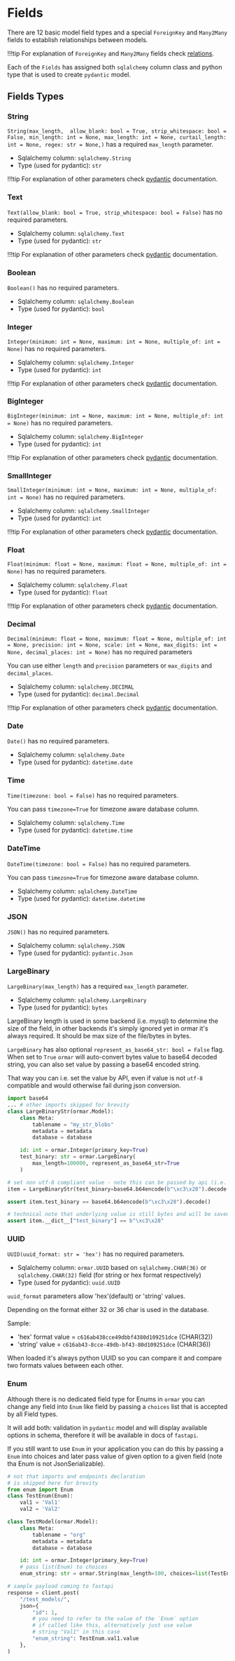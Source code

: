 # Fields


There are 12 basic model field types and a special `ForeignKey` and `Many2Many` fields to establish relationships between models.

!!!tip
    For explanation of `ForeignKey` and `Many2Many` fields check [relations][relations].


Each of the `Fields` has assigned both `sqlalchemy` column class and python type that is used to create `pydantic` model.


## Fields Types

### String

`String(max_length, 
        allow_blank: bool = True,
        strip_whitespace: bool = False,
        min_length: int = None,
        max_length: int = None,
        curtail_length: int = None,
        regex: str = None,)` has a required `max_length` parameter.  

* Sqlalchemy column: `sqlalchemy.String`  
* Type (used for pydantic): `str` 

!!!tip
    For explanation of other parameters check [pydantic][pydantic] documentation.

### Text

`Text(allow_blank: bool = True, strip_whitespace: bool = False)` has no required parameters.  

* Sqlalchemy column: `sqlalchemy.Text`  
* Type (used for pydantic): `str` 

!!!tip
    For explanation of other parameters check [pydantic][pydantic] documentation.

### Boolean

`Boolean()` has no required parameters.  

* Sqlalchemy column: `sqlalchemy.Boolean`  
* Type (used for pydantic): `bool` 

### Integer

`Integer(minimum: int = None,
        maximum: int = None,
        multiple_of: int = None)` has no required parameters.  

* Sqlalchemy column: `sqlalchemy.Integer`  
* Type (used for pydantic): `int` 

!!!tip
    For explanation of other parameters check [pydantic][pydantic] documentation.

### BigInteger

`BigInteger(minimum: int = None,
        maximum: int = None,
        multiple_of: int = None)` has no required parameters.  

* Sqlalchemy column: `sqlalchemy.BigInteger`  
* Type (used for pydantic): `int` 

!!!tip
    For explanation of other parameters check [pydantic][pydantic] documentation.

### SmallInteger

`SmallInteger(minimum: int = None,
        maximum: int = None,
        multiple_of: int = None)` has no required parameters.  

* Sqlalchemy column: `sqlalchemy.SmallInteger`  
* Type (used for pydantic): `int` 

!!!tip
    For explanation of other parameters check [pydantic][pydantic] documentation.


### Float

`Float(minimum: float = None,
        maximum: float = None,
        multiple_of: int = None)` has no required parameters.  

* Sqlalchemy column: `sqlalchemy.Float`  
* Type (used for pydantic): `float` 

!!!tip
    For explanation of other parameters check [pydantic][pydantic] documentation.

### Decimal

`Decimal(minimum: float = None,
        maximum: float = None,
        multiple_of: int = None,
        precision: int = None,
        scale: int = None,
        max_digits: int = None,
        decimal_places: int = None)` has no required parameters
        
You can use either `length` and `precision` parameters or `max_digits` and `decimal_places`.  

* Sqlalchemy column: `sqlalchemy.DECIMAL`  
* Type (used for pydantic): `decimal.Decimal` 

!!!tip
    For explanation of other parameters check [pydantic][pydantic] documentation.

### Date

`Date()` has no required parameters.  

* Sqlalchemy column: `sqlalchemy.Date`  
* Type (used for pydantic): `datetime.date` 

### Time

`Time(timezone: bool = False)` has no required parameters.  

You can pass `timezone=True` for timezone aware database column.

* Sqlalchemy column: `sqlalchemy.Time`  
* Type (used for pydantic): `datetime.time` 

### DateTime

`DateTime(timezone: bool = False)` has no required parameters.  

You can pass `timezone=True` for timezone aware database column.

* Sqlalchemy column: `sqlalchemy.DateTime`  
* Type (used for pydantic): `datetime.datetime` 

### JSON

`JSON()` has no required parameters.  

* Sqlalchemy column: `sqlalchemy.JSON`  
* Type (used for pydantic): `pydantic.Json` 

### LargeBinary

`LargeBinary(max_length)` has a required `max_length` parameter.  

* Sqlalchemy column: `sqlalchemy.LargeBinary`  
* Type (used for pydantic): `bytes`

LargeBinary length is used in some backend (i.e. mysql) to determine the size of the field,
in other backends it's simply ignored yet in ormar it's always required. It should be max
size of the file/bytes in bytes.

`LargeBinary` has also optional `represent_as_base64_str: bool = False` flag. 
When set to `True` `ormar` will auto-convert bytes value to base64 decoded string, 
you can also set value by passing a base64 encoded string. 

That way you can i.e. set the value by API, even if value is not `utf-8` compatible and would otherwise fail during json conversion.

```python
import base64
... # other imports skipped for brevity 
class LargeBinaryStr(ormar.Model):
    class Meta:
        tablename = "my_str_blobs"
        metadata = metadata
        database = database

    id: int = ormar.Integer(primary_key=True)
    test_binary: str = ormar.LargeBinary(
        max_length=100000, represent_as_base64_str=True
    )

# set non utf-8 compliant value - note this can be passed by api (i.e. fastapi) in json
item = LargeBinaryStr(test_binary=base64.b64encode(b"\xc3\x28").decode())

assert item.test_binary == base64.b64encode(b"\xc3\x28").decode()

# technical note that underlying value is still bytes and will be saved as so
assert item.__dict__["test_binary"] == b"\xc3\x28"
```

### UUID

`UUID(uuid_format: str = 'hex')` has no required parameters.  

* Sqlalchemy column: `ormar.UUID` based on `sqlalchemy.CHAR(36)` or `sqlalchemy.CHAR(32)` field (for string or hex format respectively)  
* Type (used for pydantic): `uuid.UUID` 

`uuid_format` parameters allow 'hex'(default) or 'string' values.

Depending on the format either 32 or 36 char is used in the database.

Sample:

*  'hex' format value = `c616ab438cce49dbbf4380d109251dce` (CHAR(32))
*  'string' value = `c616ab43-8cce-49db-bf43-80d109251dce` (CHAR(36))  

When loaded it's always python UUID so you can compare it and compare two formats values between each other.

### Enum

Although there is no dedicated field type for Enums in `ormar` you can change any
field into `Enum` like field by passing a `choices` list that is accepted by all Field types.

It will add both: validation in `pydantic` model and will display available options in schema,
therefore it will be available in docs of `fastapi`.

If you still want to use `Enum` in your application you can do this by passing a `Enum` into choices
and later pass value of given option to a given field (note tha Enum is not JsonSerializable).

```python
# not that imports and endpoints declaration 
# is skipped here for brevity
from enum import Enum
class TestEnum(Enum):
    val1 = 'Val1'
    val2 = 'Val2'

class TestModel(ormar.Model):
    class Meta:
        tablename = "org"
        metadata = metadata
        database = database

    id: int = ormar.Integer(primary_key=True)
    # pass list(Enum) to choices
    enum_string: str = ormar.String(max_length=100, choices=list(TestEnum))

# sample payload coming to fastapi
response = client.post(
    "/test_models/",
    json={
        "id": 1,
        # you need to refer to the value of the `Enum` option
        # if called like this, alternatively just use value
        # string "Val1" in this case
        "enum_string": TestEnum.val1.value
    },
)

```

[relations]: ../relations/index.md
[queries]: ../queries.md
[pydantic]: https://pydantic-docs.helpmanual.io/usage/types/#constrained-types
[server default]: https://docs.sqlalchemy.org/en/13/core/defaults.html#server-invoked-ddl-explicit-default-expressions